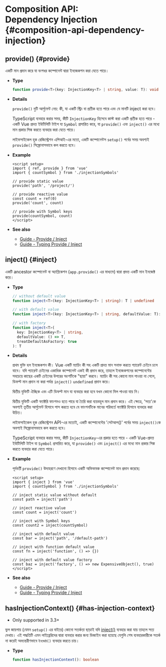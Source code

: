 # Composition API: <br>Dependency Injection {#composition-api-dependency-injection}

## provide() {#provide}

একটি মান প্রদান করে যা বংশধর কম্পোনেন্ট দ্বারা ইনজেকশন করা যেতে পারে।

- **Type**

  ```ts
  function provide<T>(key: InjectionKey<T> | string, value: T): void
  ```

- **Details**

  `provide()` দুটি আর্গুমেন্ট নেয়: কী, যা একটি স্ট্রিং বা প্রতীক হতে পারে এবং যে মানটি inject করা হবে।

  TypeScript ব্যবহার করার সময়, কীটি `InjectionKey` হিসেবে কাস্ট করা একটি প্রতীক হতে পারে - একটি Vue প্রদত্ত ইউটিলিটি টাইপ যা `Symbol` প্রসারিত করে, যা `provide()` এবং `inject()` এর মধ্যে মান প্রকার সিঙ্ক করতে ব্যবহার করা যেতে পারে।

  লাইফসাইকেল হুক রেজিস্ট্রেশন এপিআই-এর মতো, একটি কম্পোনেন্টস `setup()` পর্বের সময় অবশ্যই `provide()` সিঙ্ক্রোনাসভাবে কল করতে হবে।

- **Example**

  ```vue
  <script setup>
  import { ref, provide } from 'vue'
  import { countSymbol } from './injectionSymbols'

  // provide static value
  provide('path', '/project/')

  // provide reactive value
  const count = ref(0)
  provide('count', count)

  // provide with Symbol keys
  provide(countSymbol, count)
  </script>
  ```

- **See also**
  - [Guide - Provide / Inject](/guide/components/provide-inject)
  - [Guide - Typing Provide / Inject](/guide/typescript/composition-api#typing-provide-inject) <sup class="vt-badge ts" />

## inject() {#inject}

একটি ancestor কম্পোনেন্ট বা অ্যাপ্লিকেশন (`app.provide()` এর মাধ্যমে) দ্বারা প্রদত্ত একটি মান ইনজেক্ট করে।

- **Type**

  ```ts
  // without default value
  function inject<T>(key: InjectionKey<T> | string): T | undefined

  // with default value
  function inject<T>(key: InjectionKey<T> | string, defaultValue: T): T

  // with factory
  function inject<T>(
    key: InjectionKey<T> | string,
    defaultValue: () => T,
    treatDefaultAsFactory: true
  ): T
  ```

- **Details**

  প্রথম যুক্তি হল ইনজেকশন কী। Vue একটি ম্যাচিং কী সহ একটি প্রদত্ত মান সনাক্ত করতে প্যারেন্ট চেইনে চলে যাবে। যদি প্যারেন্ট চেইনের একাধিক কম্পোনেন্ট একই কী প্রদান করে, তাহলে ইনজেকশনের কম্পোনেন্টের সবচেয়ে কাছের একটি চেইনের উপরের অংশটিকে "ছায়া" করবে। ম্যাচিং কী সহ কোনো মান পাওয়া না গেলে, ডিফল্ট মান প্রদান না করা পর্যন্ত `inject()` `undefined` প্রদান করে।

  দ্বিতীয় যুক্তিটি ঐচ্ছিক এবং এটি ডিফল্ট মান যা ব্যবহার করা হবে যখন কোনো মিল পাওয়া যায় নি।

  দ্বিতীয় যুক্তিটি একটি ফ্যাক্টরি ফাংশনও হতে পারে যা তৈরি করা ব্যয়বহুল মান প্রদান করে। এই ক্ষেত্রে, 'সত্য'কে অবশ্যই তৃতীয় আর্গুমেন্ট হিসাবে পাস করতে হবে যে ফাংশনটিকে মানের পরিবর্তে ফ্যাক্টরি হিসাবে ব্যবহার করা উচিত।

  লাইফসাইকেল হুক রেজিস্ট্রেশন API-এর মতোই, একটি কম্পোনেন্টের 'সেটআপ()' পর্বের সময় `inject()`কে অবশ্যই সিঙ্ক্রোনাসভাবে কল করতে হবে।

  TypeScript ব্যবহার করার সময়, কীটি `InjectionKey`-এর প্রকার হতে পারে - একটি Vue-প্রদত্ত ইউটিলিটি টাইপ যা `Symbol` প্রসারিত করে, যা `provide()` এবং `inject()` এর মধ্যে মান প্রকার সিঙ্ক করতে ব্যবহার করা যেতে পারে।

- **Example**

  পূর্ববর্তী `provide()` উদাহরণে দেখানো হিসাবে একটি অভিভাবক কম্পোনেন্ট মান প্রদান করেছে:

  ```vue
  <script setup>
  import { inject } from 'vue'
  import { countSymbol } from './injectionSymbols'

  // inject static value without default
  const path = inject('path')

  // inject reactive value
  const count = inject('count')

  // inject with Symbol keys
  const count2 = inject(countSymbol)

  // inject with default value
  const bar = inject('path', '/default-path')

  // inject with function default value
  const fn = inject('function', () => {})

  // inject with default value factory
  const baz = inject('factory', () => new ExpensiveObject(), true)
  </script>
  ```
  
- **See also**
  - [Guide - Provide / Inject](/guide/components/provide-inject)
  - [Guide - Typing Provide / Inject](/guide/typescript/composition-api#typing-provide-inject) <sup class="vt-badge ts" />

## hasInjectionContext() {#has-injection-context}

- Only supported in 3.3+

ভুল জায়গায় (যেমন `setup()` এর বাইরে) কোনো সতর্কতা ছাড়াই যদি [inject()](#inject) ব্যবহার করা যায় তাহলে সত্য দেখায়। এই পদ্ধতিটি এমন লাইব্রেরিদের দ্বারা ব্যবহার করার জন্য ডিজাইন করা হয়েছে যেগুলি শেষ ব্যবহারকারীকে সতর্ক না করেই অভ্যন্তরীণভাবে `ইনজেক্ট()` ব্যবহার করতে চায়।

- **Type**

  ```ts
  function hasInjectionContext(): boolean
  ```
